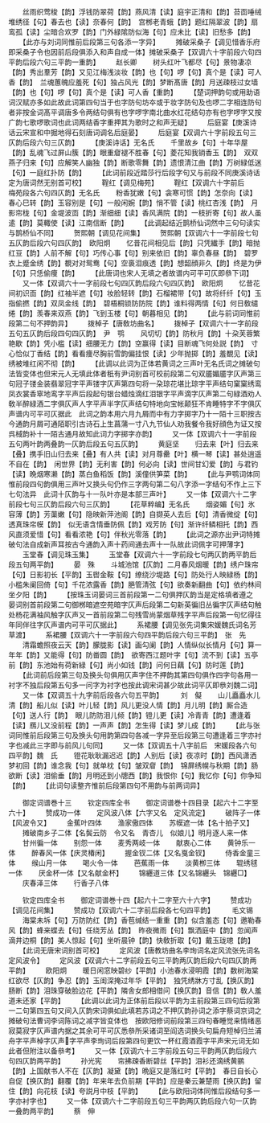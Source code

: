 <!-- { "loadSidebar": true } -->
　　丝雨织莺梭【韵】浮钱防翠荷【韵】燕风清【读】庭宇正清和【韵】苔靣唾绒堆绣径【句】春去也【读】奈春何【韵】　宫桞老青蛾【韵】题红隔翠波【韵】扇鸾孤【读】尘暗合欢罗【韵】门外緑隂防似海【句】应未比【读】旧愁多【韵】
　　【此亦与刘词同惟前后段第三句各添一字异】
　　摊破采桑子【调见惜香乐府即采桑子令也因前后段俱添入和声自成一体】摊破采桑子【双调六十字前段六句四平韵后段六句三平韵一重韵】
　　赵长卿
　　树头红叶飞都尽【句】景物凄凉【韵】秀出羣芳【韵】又见江梅浅淡妆【韵】也【句】啰【句】真个是【读】可人香【韵】　兰魂蕙魄应羞死【句】独占风光【韵】梦断髙唐【韵】月送疎枝过女墙【韵】也【句】啰【句】真个是【读】可人香【重韵】
　　【楚词押韵句或用助语词汉赋亦多如此故此词第四句当于也字防句坊夲或于妆字防句及也啰二字相连防句者非按金词髙平调唐多令两结句俱有也字啰字南北曲水红花结句亦有也字啰字又按广韵七歌啰歌词也此词两结香字重押其为歌时之和声无疑】
　　后庭宴【庚溪诗话云宋宣和中掘地得石刻唐词调名后庭晏】
　　后庭宴【双调六十字前段五句三仄韵后段六句三仄韵】
　　【庚溪诗话】无名氏
　　千里故乡【句】十年华屋【韵】乱魂飞过屏山簇【韵】眼重睂褪不胜春【句】菱花知我销香玉【韵】　双双燕子归来【句】应解笑人幽独【韵】断歌零舞【韵】遗恨清江曲【韵】万树緑低迷【句】一庭红扑防【韵】
　　【此词前段近踏莎行后段字句又与前段不同庚溪诗话定为唐词然无别首可校】
　　鞓红【调见梅苑】
　　鞓红【双调六十字前后　　　梅苑段各六句四仄韵】无名氏
　　粉香犹嫩【句】衾寒可惯【韵】怎奈向【读】春心巳转【韵】玉容别是【句】一般闲婉【韵】悄不管【读】桃红杏浅【韵】　月影帘栊【句】金堤波靣【韵】渐细细【读】香风满院【韵】一枝折寄【句】故人虽逺【韵】莫輙使【读】江南信断【韵】
　　【此调起结近鹊桥仙词然中三句句读实与鹊桥仙不同】
　　贺熙朝【调见花间集】
　　贺熙朝【双调六十一字前段七句五仄韵后段六句四仄韵】　欧阳炯
　　忆昔花间相见后【韵】只凭纎手【韵】暗抛红豆【韵】人前不解【句】巧传心事【句】别来依旧【韵】辜负春昼【韵】　碧罗衣上蹙金绣【韵】覩对对鸳鸯【句】空裛泪痕透【韵】想韶顔非久【韵】终是为伊【句】只恁偷痩【韵】
　　【此唐词也宋人无填之者故谱内可平可仄即叅下词】
　　又一体【双调六十一字前段七句四仄韵后段六句四仄韵】　欧阳炯
　　忆昔花间初识靣【韵】红袖半遮【句】妆脸轻转【韵】石榴裙带【句】故将纤纤【句】玉指偷撚【韵】双凤金线【韵】　碧梧桐锁防防院【韵】谁料得两情【句】何日敎缱绻【韵】羡春来双燕【韵】飞到玉楼【句】朝暮相见【韵】
　　【此与前词同惟前段第二句不押韵异】
　　拨棹子【唐敎坊曲名】
　　拨棹子【双调六十一字前段五句五仄韵后段四句四仄韵】　尹　鹗
　　风切切【韵】防秋月【韵】十朶芙蓉繁艳歇【韵】凭小槛【读】细腰无力【韵】空赢得【读】目断魂飞何处説【韵】　寸心恰似丁香结【韵】看看痩尽胸前雪韵偏挂恨【读】少年抛掷【韵】羞覩见【读】绣被堆红闲不彻【韵】
　　【此调以此词为正体若黄词之三声叶无名氏词之摊破句法皆变体也但宋元人无填此体者秖有尹词别首可校前段第二句双靥媚靥字仄声第三句冠子镂金装翡翠冠字平声镂字仄声第四句将一朶琼花堪比琼字平声结句窠窠绣鸾凤衣裳香窣地鸾字平声后段起句银台蜡烛滴红泪银字平声滴字仄声第二句緑酒劝人敎半醉緑酒二字俱仄声人字平声半字仄声结句特地向宝帐颠狂不肯睡特字不字俱仄声谱内可平可仄据此　此词之韵本用六月九屑而中有力字掷字乃十一陌十三职按古今通韵月屑可通陌职引古诗石上生菖蒲一寸八九节仙人劝我餐令我好顔色为证又按呉棫韵补十一陌古通月故知此词力字掷字亦韵】
　　又一体【双调六十一字前段五句两叶韵两叠韵一仄韵后段五句五仄韵】
　　黄庭坚
　　归去来【叶】归去来【叠】携手旧山归去来【叠】有人共【读】对月尊罍【叶】横一琴【读】甚处逍遥不自在【韵】　闲世界【韵】无利害【韵】何必向【读】世间甘幻爱【韵】与君钓【读】晩烟寒濑【韵】蒸白鱼稻饭【韵】溪僮供笋菜【韵】
　　【此与尹鹗词体同惟前段四句韵俱用三声叶又换头句仍作三字两句第二句八字添一字结句不作上三下七句法异　此词十仄韵与十一队叶亦是本部三声叶】
　　又一体【双调六十二字前段七句三仄韵后段六句三仄韵】
　　【花草粹编】无名氏
　　烟姿媚【句】氷容薄【韵】芳蕖嫩【句】隐映新萍池阁【韵】自撷英人去后【句】清香微绽【句】透真珠帘幙【韵】　似无语含情垂防佩【韵】戏芳防【句】渐许纤鳞相托【韵】西风直须爱惜【句】看看浓艳【句】伴秋光零落【韵】
　　【此词之源亦出尹词特摊破句法自成新声耳按古今通韵入声十药间通去声十一队故此词佩字可押薄字】
　　玉堂春【调见珠玉集】
　　玉堂春【双调六十一字前段七句两仄韵两平韵后段五句两平韵】
　　晏　殊
　　斗城池馆【仄韵】二月春风烟暖【韵】绣户珠帘【句】日影初长【平韵】玉辔金鞍【句】缭绕沙堤路【句】防处行人映緑杨【韵】小槛朱阑回倚【句】千花浓露香【韵】脃管清弦【句】欲奏新翻曲【句】依约林间坐夕阳【韵】
　　【按珠玉词晏词三首前段第一二句俱押仄韵当是定格填者遵之　晏词别首前段第二句御桞暗遮空苑暗字仄声后段第二句新英徧旧丛徧字仄声结句触处杨花满袖风触字仄声又一首前段第二句残雪尚蒙烟草残字平声后段第一句忆得往年同伴往字仄声谱内可平可仄据此】
　　系裙腰【调见张先词集宋媛魏氏词名芳草渡】
　　系裙腰【双调六十一字前段六句四平韵后段六句三平韵】　张　先
　　清霜蟾照夜云天【韵】朦胧影【读】画勾阑【韵】人情纵似长情月【句】算一年年【韵】又能得【句】防畨圆【韵】　欲寄西江题叶字【句】流不到【读】五亭前【韵】东池始有荷新緑【句】尚小如钱【韵】问何日藕【句】防时莲【韵】
　　【此词前后段第三句及换头句俱用仄声字住不押韵其第四句俱作四字句各用一衬字不独后段第五句多一问字为衬字也按此调宋词甚少故此词平仄即叅刘魏二词】
　　又一体【双调五十九字前后段各六句五平韵】　　　刘　儗
　　山儿矗矗水儿清【韵】船儿似【读】叶儿轻【韵】风儿更没人情【韵】月儿明【韵】厮合造【句】送人行【韵】　眼儿防防泪儿倾【韵】镫儿更【读】冷青青【韵】遭逢着【读】鴈儿又没前程【韵】一声声【韵】怎生得【读】梦儿成【韵】
　　【此与张词同惟前后段第三句及换头句用韵第四句各减一字异至后段第三句遭逢着三字亦衬字也减此三字即与前风儿句同】
　　又一体【双调五十八字前后　宋媛段各六句四平韵】魏　氏
　　镫花耿耿漏迟迟【韵】人别后【读】夜凉时【韵】西风潇洒梦初回【韵】谁念我【句】就单枕【句】皱双睂【韵】　锦屏绣幌与秋期【韵】肠欲断【读】泪偷垂【韵】月明还到小牕西【韵】我恨你【句】我忆你【句】你争知【韵】
　　【此词句读整齐惟前后段第四句不用韵与前两词异】

　　御定词谱巻十三
　　钦定四库全书
　　御定词谱巻十四目录【起六十二字至六十】
　　赞成功一体
　　定风波八体【六字又名　定风流定】
　　破阵子一体【风波令又】
　　金蕉叶四体
　　渔家傲四体
　　苏幙遮一体【名十拍子又】
　　摊破南乡子二体【名鬓云防　令又名　青杏儿　似娘儿】明月逐人来一体
　　甘州徧一体
　　别怨一体
　　麦秀两岐一体
　　献衷心二体
　　黄钟乐一体
　　醉春风一体【庆灵椿闲】
　　握金钗二体【又名戛金钗】
　　侍香金童三体
　　缑山月一体
　　喝火令一体
　　芭蕉雨一体
　　淡黄栁三体
　　辊绣毬一体
　　厌金杯一体【又名献金杯】
　　锦纒道三体【又名锦纒头　锦纒□】
　　庆春泽三体
　　行香子八体

　　钦定四库全书
　　御定词谱巻十四【起六十二字至六十六字】
　　赞成功【调见花间集】
　　赞成功【双调六十二字前后段各七句四平韵】　　　毛文锡
　　海棠未坼【句】万防防红【韵】香苞缄结一重重【韵】似含羞态【句】邀勒春风【韵】蜂来蝶去【句】任绕芳丛【韵】　昨夜微雨【句】飘洒庭中【韵】忽闻声滴井边桐【韵】美人惊起【句】坐听晨钟【韵】快敎折取【句】戴玉珑璁【韵】
　　【此词无唐宋词别首可校】
　　定风波【唐教坊曲名李珣词名定风流张先词名定风波令】
　　定风波【双调六十二字前段五句三平韵两仄韵后段六句四仄韵两平韵】
　　欧阳炯
　　暖日闲窓映碧纱【平韵】小池春水浸明霞【韵】数树海棠红欲尽【仄韵】争忍【韵】玉闺深掩过年华【平韵】　独凭绣牀方寸乱【换仄韵】肠断【韵】泪珠穿破脸边花【平韵】隣舎女郎相借问【换仄韵】音信【韵】敎人羞道未还家【平韵】
　　【此调以此词为正体前后段以平韵为主前段第三四句后段第一二句第四五句又间入仄韵宋词俱如此填若苏词之不押仄韵孙词之添字蔡词京词之摊破句法曹词李词陈词之减字皆变体也　按欧阳修词前段第三四句春睡觉来情绪恶寂莫寂字仄声谱内据之其余可平可仄悉叅所采诸词至阎选词换头句扁舟短棹归兰浦舟字平声棹字仄声字平声李珣词后段第四句更饮一杯红霞酒霞字平声宋元词无如此者但附注以备叅考】
　　又一体【双调六十三字前段五句三平韵两仄韵后段六句四仄韵两平韵】
　　孙光宪
　　帘拂疎香断碧丝【平韵】泪衫还滴绣黄鹂【韵】上国献书人不在【仄韵】凝黛【韵】晩庭又是落红时【平韵】　春日自长心自促【换仄韵】翻覆【韵】年来年去负前期【平韵】应是秦云兼楚雨【换仄韵】留住【韵】向花枝【读】夸説月中枝【平韵】
　　【此与欧阳词体同惟后段结句多一字亦衬字也】
　　又一体【双调六十二字前段五句三平韵两仄韵后段六句一仄韵一叠韵两平韵】
　　蔡　伸
